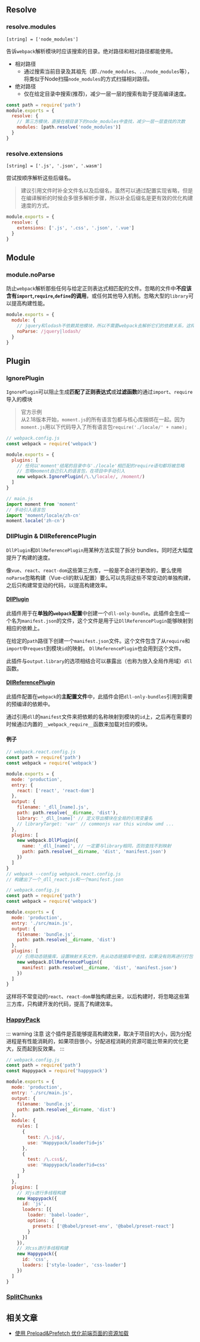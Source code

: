 ## Resolve
### resolve.modules
`[string] = ['node_modules']`

告诉`webpack`解析模块时应该搜索的目录。绝对路径和相对路径都能使用。
+ 相对路径
  + 通过搜索当前目录及其祖先（即`./node_modules`、`../node_modules`等），将类似于Node扫描`node_modules`的方式扫描相对路径。
+ 绝对路径
  + 仅在给定目录中搜索(推荐)，减少一层一层的搜索有助于提高编译速度。
```js
const path = require('path')
module.exports = {
  resolve: {
    // 第三方模块，直接在根目录下的node_modules中查找，减少一层一层查找的次数
    modules: [path.resolve('node_modules')]
  }
}
```
### resolve.extensions
`[string] = ['.js', '.json', '.wasm']`

尝试按顺序解析这些后缀名。
> 建议引用文件时补全文件名以及后缀名，虽然可以通过配置实现省略，但是在编译解析的时候会多很多解析步骤，所以补全后缀名是更有效的优化构建速度的方式。
```js
module.exports = {
  resolve: {
    extensions: ['.js', '.css', '.json', '.vue']
  }
}
```
## Module
### module.noParse
防止`webpack`解析那些任何与给定正则表达式相匹配的文件。忽略的文件中**不应该含有`import`,`require`,`define`的调用**，或任何其他导入机制。忽略大型的`library`可以提高构建性能。
```js
module.exports = {
  module: {
    // jquery和lodash不依赖其他模块，所以不需要webpack去解析它们的依赖关系，这样可以提高构建性能
    noParse: /jquery|lodash/
  }
}
```
## Plugin
### IgnorePlugin
`IgnorePlugin`可以阻止生成**匹配了正则表达式**或**过滤函数**的通过`import`、`require`导入的模块
> 官方示例<br/>
从2.18版本开始，`moment.js`的所有语言包都与核心库捆绑在一起。因为`moment.js`用以下代码导入了所有语言包`require('./locale/' + name);`
```js
// webpack.config.js
const webpack = require('webpack')

module.exports = {
  plugins: [
    // 任何以'moment'结尾的目录中与'./locale'相匹配的require语句都将被忽略
    // 忽略moment自己引入的语言包，在项目中手动引入
    new webpack.IgnorePlugin(/\.\/locale/, /moment/)
  ]
}
```
```js
// main.js
import moment from 'moment'
// 手动引入语言包
import 'moment/locale/zh-cn'
moment.locale('zh-cn')
```
### DllPlugin & DllReferencePlugin
`DllPlugin`和`DllReferencePlugin`用某种方法实现了拆分 bundles，同时还大幅度提升了构建的速度。

像`vue`、`react`、`react-dom`这些第三方库，一般是不会进行更改的，要么使用`noParse`忽略构建（Vue-cli的默认配置）要么可以先将这些不常变动的单独构建，之后只构建常变动的代码，以提高构建效率。
#### [DllPlugin](https://webpack.docschina.org/plugins/dll-plugin/#dllplugin)
此插件用于在**单独的`webpack`配置**中创建一个`dll-only-bundle`。此插件会生成一个名为`manifest.json`的文件，这个文件是用于让`DllReferencePlugin`能够映射到相应的依赖上。

在给定的`path`路径下创建一个`manifest.json`文件。这个文件包含了从`require`和`import`中`request`到模块`id`的映射。 `DllReferencePlugin`也会用到这个文件。

此插件与`output.library`的选项相结合可以暴露出（也称为放入全局作用域）`dll`函数。
#### [DllReferencePlugin](https://webpack.docschina.org/plugins/dll-plugin/#dllreferenceplugin)
此插件配置在`webpack`的**主配置文件**中，此插件会把`dll-only-bundles`引用到需要的预编译的依赖中。

通过引用`dll`的`manifest`文件来把依赖的名称映射到模块的`id`上，之后再在需要的时候通过内置的`__webpack_require__`函数来加载对应的模块。
#### 例子
```js
// webpack.react.config.js
const path = require('path')
const webpack = require('webpack')

module.exports = {
  mode: 'production',
  entry: {
    react: ['react', 'react-dom']
  },
  output: {
    filename: '_dll_[name].js',
    path: path.resolve(__dirname, 'dist'),
    library: '_dll_[name]' // 定义导出模块在全局的引用变量名
    // libraryTarget: 'var' // commonjs var this window umd ...
  },
  plugins: [
    new webpack.DllPlugin({
      name: '_dll_[name]', // 一定要与library相同，否则查找不到映射
      path: path.resolve(__dirname, 'dist', 'manifest.json')
    })
  ]
}
// webpack --config webpack.react.config.js
// 构建出了一个_dll_react.js和一个manifest.json
```
```js
// webpack.config.js
const path = require('path')
const webpack = require('webpack')

module.exports = {
  mode: 'production',
  entry: './src/main.js',
  output: {
    filename: 'bundle.js',
    path: path.resolve(__dirname, 'dist')
  },
  plugins: [
    // 引用动态链接库，设置映射关系文件，先从动态链接库中查找，如果没有则再进行打包
    new webpack.DllReferencePlugin({
      manifest: path.resolve(__dirname, 'dist', 'manifest.json')
    })
  ]
}
```
这样将不常变动的`react`、`react-dom`单独构建出来，以后构建时，将忽略这些第三方库，只构建开发的代码，提高了构建效率。
### [HappyPack](https://github.com/amireh/happypack)
::: warning 注意
这个插件是否能够提高构建效果，取决于项目的大小，因为分配进程是有性能消耗的，如果项目很小，分配进程消耗的资源可能比带来的优化更大，反而起到反效果。
:::
```js
// webpack.config.js
const path = require('path')
const Happypack = require('happypack')

module.exports = {
  mode: 'production',
  entry: './src/main.js',
  output: {
    filename: 'bundle.js',
    path: path.resolve(__dirname, 'dist')
  },
  module: {
    rules: [
      {
        test: /\.js$/,
        use: 'Happypack/loader?id=js'
      },
      {
        test: /\.css$/,
        use: 'Happypack/loader?id=css'
      }
    ]
  },
  plugins: [
    // 对js进行多线程构建
    new Happypack({
      id: 'js',
      loaders: [{
        loader: 'babel-loader',
        options: {
          presets: ['@babel/preset-env', '@babel/preset-react']
        }
      }]
    }),
    // 对css进行多线程构建
    new Happypack({
      id: 'css',
      loaders: ['style-loader', 'css-loader']
    })
  ]
}
```
### [SplitChunks](http://www.mjy-blog.cn/start/project/webpack.html#splitchunks)
## 相关文章
+ [使用 Preload&Prefetch 优化前端页面的资源加载](https://blog.csdn.net/vivo_tech/article/details/109485871)